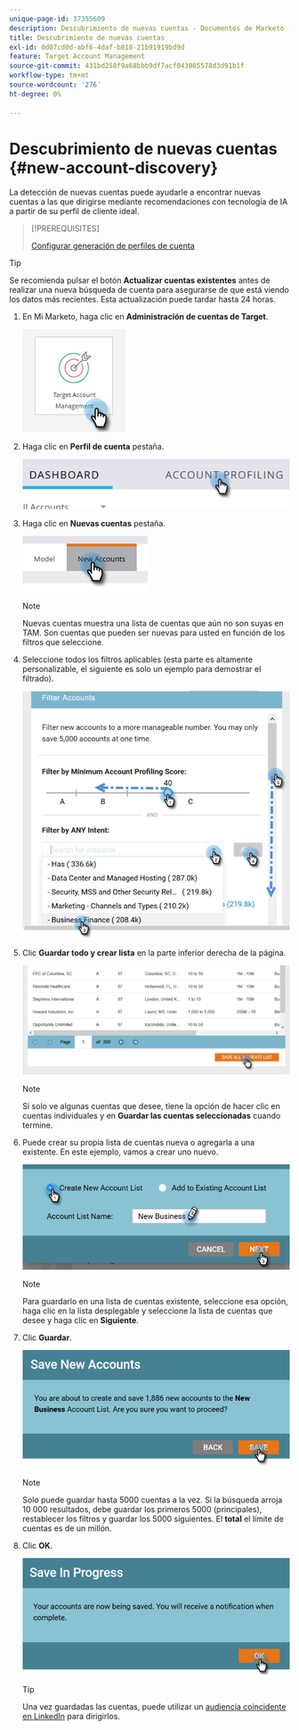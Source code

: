 ```yaml
---
unique-page-id: 37355609
description: Descubrimiento de nuevas cuentas - Documentos de Marketo - Documentación del producto
title: Descubrimiento de nuevas cuentas
exl-id: 0d07cd0d-abf6-4daf-b818-21b91919bd9d
feature: Target Account Management
source-git-commit: 431bd258f9a68bbb9df7acf043085578d3d91b1f
workflow-type: tm+mt
source-wordcount: '276'
ht-degree: 0%

---
```


# Descubrimiento de nuevas cuentas {#new-account-discovery}

La detección de nuevas cuentas puede ayudarle a encontrar nuevas cuentas a las que dirigirse mediante recomendaciones con tecnología de IA a partir de su perfil de cliente ideal.

>[!PREREQUISITES]
>
>[Configurar generación de perfiles de cuenta](/help/marketo/product-docs/target-account-management/account-profiling/setting-up-account-profiling.md)

>[!TIP]
>
>Se recomienda pulsar el botón **Actualizar cuentas existentes** antes de realizar una nueva búsqueda de cuenta para asegurarse de que está viendo los datos más recientes. Esta actualización puede tardar hasta 24 horas.

1. En Mi Marketo, haga clic en **Administración de cuentas de Target**.

   ![](assets/new-account-discovery-1.png)

1. Haga clic en **Perfil de cuenta** pestaña.

   ![](assets/two-2.png)

1. Haga clic en **Nuevas cuentas** pestaña.

   ![](assets/three-1.png)

   >[!NOTE]
   >
   >Nuevas cuentas muestra una lista de cuentas que aún no son suyas en TAM. Son cuentas que pueden ser nuevas para usted en función de los filtros que seleccione.

1. Seleccione todos los filtros aplicables (esta parte es altamente personalizable, el siguiente es solo un ejemplo para demostrar el filtrado).

   ![](assets/four-1.png)

1. Clic **Guardar todo y crear lista** en la parte inferior derecha de la página.

   ![](assets/five-1.png)

   >[!NOTE]
   >
   >Si solo ve algunas cuentas que desee, tiene la opción de hacer clic en cuentas individuales y en **Guardar las cuentas seleccionadas** cuando termine.

1. Puede crear su propia lista de cuentas nueva o agregarla a una existente. En este ejemplo, vamos a crear uno nuevo.

   ![](assets/six-1.png)

   >[!NOTE]
   >
   >Para guardarlo en una lista de cuentas existente, seleccione esa opción, haga clic en la lista desplegable y seleccione la lista de cuentas que desee y haga clic en **Siguiente**.

1. Clic **Guardar**.

   ![](assets/seven-1.png)

   >[!NOTE]
   >
   >Solo puede guardar hasta 5000 cuentas a la vez. Si la búsqueda arroja 10 000 resultados, debe guardar los primeros 5000 (principales), restablecer los filtros y guardar los 5000 siguientes. El **total** el límite de cuentas es de un millón.

1. Clic **OK**.

   ![](assets/eight.png)

   >[!TIP]
   >
   >Una vez guardadas las cuentas, puede utilizar un [audiencia coincidente en LinkedIn](/help/marketo/product-docs/target-account-management/target/create-an-account-matched-audience-on-linkedin.md) para dirigirlos.
